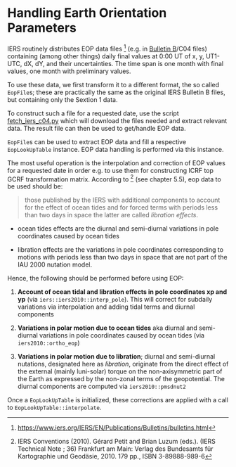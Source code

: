 # Handling Earth Orientation Parameters

IERS routinely distributes EOP data files [^1] (e.g. in 
[Bulletin B](https://datacenter.iers.org/productMetadata.php?id=207)/C04 files)
containing (among other things) daily final values at 0:00 UT of x, y, UT1-UTC, 
dX, dY, and their uncertainties. The time span is one month with final values, 
one month with preliminary values.

To use these data, we first transform it to a different format, the so called 
`EopFile`s; these are practically the same as the original IERS Bulletin B 
files, but containing only the Sextion 1 data.

To construct such a file for a requested date, use the script 
[fetch_iers_c04.py](https://github.com/xanthospap/doris/blob/main/script/fetch_iers_c04.py) 
which will download the files needed and extract relevant data. The result 
file can then be used to get/handle EOP data.

`EopFile`s can be used to extract EOP data and fill a respective `EopLookUpTable` 
instance. EOP data handling is performed via this instance.

The most useful operation is the interpolation and correction of EOP values for 
a requested date in order e.g. to use them for constructing ICRF top GCRF 
transformation matrix. According to [^2] (see chapter 5.5), eop data to be used 
should be:

> those published by the IERS with additional components to account for the 
> effect of ocean tides and for forced terms with periods less than two days 
> in space
the latter are called *libration effects*.

* ocean tides effects are the diurnal and semi-diurnal variations in pole 
coordinates caused by ocean tides

* libration effects are the variations in pole coordinates corresponding to 
motions with periods less than two days in space that are not part of the 
IAU 2000 nutation model.

Hence, the following should be performed before using EOP:

  1. **Account of ocean tidal and libration effects in pole coordinates xp and yp** 
  (via `iers::iers2010::interp_pole`). This will correct for subdaily variations 
  via interpolation and adding tidal terms and diurnal components 

  2. **Variations in polar motion due to ocean tides** aka diurnal and 
  semi-diurnal variations in pole coordinates caused by ocean tides (via 
  `iers2010::ortho_eop`)

  3. **Variations in polar motion due to libration**; diurnal and semi-diurnal 
  nutations, designated here as *libration*, originate from the direct effect 
  of the external (mainly luni-solar) torque on the non-axisymmetric part of 
  the Earth as expressed by the non-zonal terms of the geopotential. The diurnal 
  components are computed via `iers2010::pmsdnut2` 

Once a `EopLookUpTable` is initialized, these corrections are applied with a 
call to `EopLookUpTable::interpolate`.

[^1]: https://www.iers.org/IERS/EN/Publications/Bulletins/bulletins.html
[^2]: IERS Conventions (2010). Gérard Petit and Brian Luzum (eds.). (IERS Technical Note ; 36) Frankfurt am Main: Verlag des Bundesamts für Kartographie und Geodäsie, 2010. 179 pp., ISBN 3-89888-989-6
